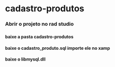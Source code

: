 # cadastro-produtos

<h3>Abrir o projeto no rad studio <h3>

#### baixe a pasta cadastro-produtos
#### baixe o cadastro_produto.sql importe ele no xamp 
####  baixe o libmysql.dll
